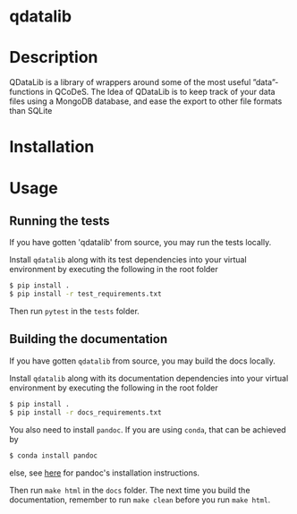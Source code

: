 # qdatalib

# Description
QDataLib is a library of wrappers around some of the most useful ”data”-functions in QCoDeS. The Idea of QDataLib is to keep track of your data files using a MongoDB database, and ease the export to other file formats than SQLite
# Installation

# Usage

## Running the tests

If you have gotten 'qdatalib' from source, you may run the tests locally.

Install `qdatalib` along with its test dependencies into your virtual environment by executing the following in the root folder

```bash
$ pip install .
$ pip install -r test_requirements.txt
```

Then run `pytest` in the `tests` folder.

## Building the documentation

If you have gotten `qdatalib` from source, you may build the docs locally.

Install `qdatalib` along with its documentation dependencies into your virtual environment by executing the following in the root folder

```bash
$ pip install .
$ pip install -r docs_requirements.txt
```

You also need to install `pandoc`. If you are using `conda`, that can be achieved by

```bash
$ conda install pandoc
```
else, see [here](https://pandoc.org/installing.html) for pandoc's installation instructions.

Then run `make html` in the `docs` folder. The next time you build the documentation, remember to run `make clean` before you run `make html`.
